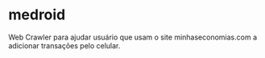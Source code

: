 medroid
=======

Web Crawler para ajudar usuário que usam o site minhaseconomias.com a adicionar transações pelo celular.